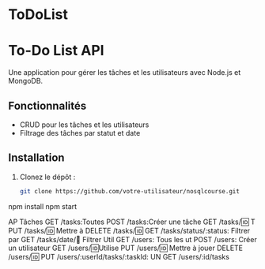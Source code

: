 # ToDoList

# To-Do List API

Une application pour gérer les tâches et les utilisateurs avec Node.js et MongoDB.

## Fonctionnalités

- CRUD pour les tâches et les utilisateurs
- Filtrage des tâches par statut et date

## Installation

1. Clonez le dépôt :
   ```bash
   git clone https://github.com/votre-utilisateur/nosqlcourse.git


npm install
npm start

AP
Tâches
GET /tasks:Toutes
POST /tasks:Créer une tâche
GET /tasks/:id: T
PUT /tasks/:id: Mettre à
DELETE /tasks/:id:
GET /tasks/status/:status: Filtrer par
GET /tasks/date/:date: Filtrer
Util
GET /users: Tous les ut
POST /users: Créer un utilisateur
GET /users/:id:Utilise
PUT /users/:id: Mettre à jouer
DELETE /users/:id:
PUT /users/:userId/tasks/:taskId: UN
GET /users/:id/tasks

